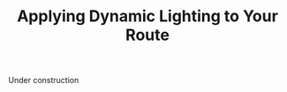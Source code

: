 ﻿---
title: "Applying Dynamic Lighting to Your Route"
linktitle: "Adding Dynamic Lighting"
weight: 1
---

Under construction
